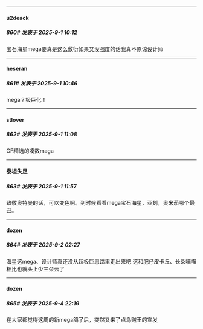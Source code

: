 ﻿
*****

####  u2deack  
##### 860#       发表于 2025-9-1 10:12

宝石海星mega要真是这么敷衍如果又没强度的话我真不原谅设计师


*****

####  heseran  
##### 861#       发表于 2025-9-1 10:46

mega？极巨化！


*****

####  stlover  
##### 862#       发表于 2025-9-1 11:08

GF精选的凑数maga


*****

####  泰坦失足  
##### 863#       发表于 2025-9-1 11:57

致敬奥特曼的话，可以变色啊。到时候看看mega宝石海星，亚刻，奥米茄哪个最丑。


*****

####  dozen  
##### 864#       发表于 2025-9-2 02:27

海星这mega、设计师真还没从超极巨思路里走出来吧
这和肥仔皮卡丘、长条喵喵相比也就头上少三朵云了


*****

####  dozen  
##### 865#       发表于 2025-9-4 22:19

在大家都觉得这周的新mega鸽了后，突然又来了点乌贼王的宣发

